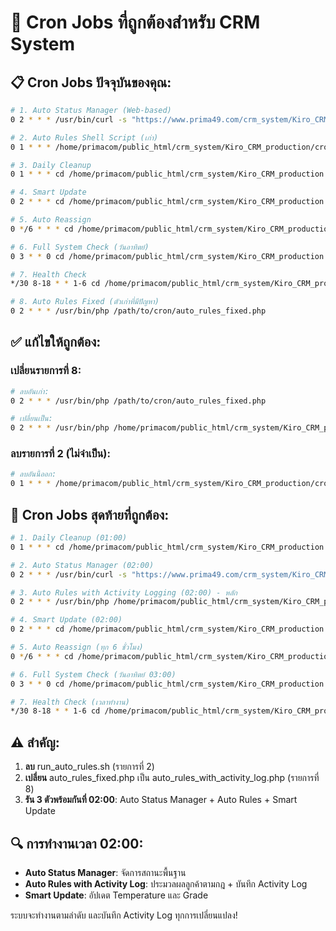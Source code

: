 # 🎯 Cron Jobs ที่ถูกต้องสำหรับ CRM System

## 📋 **Cron Jobs ปัจจุบันของคุณ:**

```bash
# 1. Auto Status Manager (Web-based)
0 2 * * * /usr/bin/curl -s "https://www.prima49.com/crm_system/Kiro_CRM_production/auto_status_manager.php?execute=1" > /dev/null 2>&1

# 2. Auto Rules Shell Script (เก่า)
0 1 * * * /home/primacom/public_html/crm_system/Kiro_CRM_production/cron/run_auto_rules.sh

# 3. Daily Cleanup
0 1 * * * cd /home/primacom/public_html/crm_system/Kiro_CRM_production && php production_auto_system.php daily >> logs/cron_daily.log 2>&1

# 4. Smart Update
0 2 * * * cd /home/primacom/public_html/crm_system/Kiro_CRM_production && php production_auto_system.php smart >> logs/cron_smart.log 2>&1

# 5. Auto Reassign
0 */6 * * * cd /home/primacom/public_html/crm_system/Kiro_CRM_production && php production_auto_system.php reassign >> logs/cron_reassign.log 2>&1

# 6. Full System Check (วันอาทิตย์)
0 3 * * 0 cd /home/primacom/public_html/crm_system/Kiro_CRM_production && php production_auto_system.php all >> logs/cron_full.log 2>&1

# 7. Health Check
*/30 8-18 * * 1-6 cd /home/primacom/public_html/crm_system/Kiro_CRM_production && php system_health_check.php >> logs/health_check.log 2>&1

# 8. Auto Rules Fixed (ตัวเก่าที่มีปัญหา)
0 2 * * * /usr/bin/php /path/to/cron/auto_rules_fixed.php
```

## ✅ **แก้ไขให้ถูกต้อง:**

### **เปลี่ยนรายการที่ 8:**
```bash
# ลบอันเก่า:
0 2 * * * /usr/bin/php /path/to/cron/auto_rules_fixed.php

# เปลี่ยนเป็น:
0 2 * * * /usr/bin/php /home/primacom/public_html/crm_system/Kiro_CRM_production/cron/auto_rules_with_activity_log.php >> /home/primacom/public_html/crm_system/Kiro_CRM_production/logs/cron_auto_rules_activity.log 2>&1
```

### **ลบรายการที่ 2 (ไม่จำเป็น):**
```bash
# ลบอันนี้ออก:
0 1 * * * /home/primacom/public_html/crm_system/Kiro_CRM_production/cron/run_auto_rules.sh
```

## 🎯 **Cron Jobs สุดท้ายที่ถูกต้อง:**

```bash
# 1. Daily Cleanup (01:00)
0 1 * * * cd /home/primacom/public_html/crm_system/Kiro_CRM_production && php production_auto_system.php daily >> logs/cron_daily.log 2>&1

# 2. Auto Status Manager (02:00)
0 2 * * * /usr/bin/curl -s "https://www.prima49.com/crm_system/Kiro_CRM_production/auto_status_manager.php?execute=1" > /dev/null 2>&1

# 3. Auto Rules with Activity Logging (02:00) - หลัก
0 2 * * * /usr/bin/php /home/primacom/public_html/crm_system/Kiro_CRM_production/cron/auto_rules_with_activity_log.php >> /home/primacom/public_html/crm_system/Kiro_CRM_production/logs/cron_auto_rules_activity.log 2>&1

# 4. Smart Update (02:00)
0 2 * * * cd /home/primacom/public_html/crm_system/Kiro_CRM_production && php production_auto_system.php smart >> logs/cron_smart.log 2>&1

# 5. Auto Reassign (ทุก 6 ชั่วโมง)
0 */6 * * * cd /home/primacom/public_html/crm_system/Kiro_CRM_production && php production_auto_system.php reassign >> logs/cron_reassign.log 2>&1

# 6. Full System Check (วันอาทิตย์ 03:00)
0 3 * * 0 cd /home/primacom/public_html/crm_system/Kiro_CRM_production && php production_auto_system.php all >> logs/cron_full.log 2>&1

# 7. Health Check (เวลาทำงาน)
*/30 8-18 * * 1-6 cd /home/primacom/public_html/crm_system/Kiro_CRM_production && php system_health_check.php >> logs/health_check.log 2>&1
```

## ⚠️ **สำคัญ:**

1. **ลบ** run_auto_rules.sh (รายการที่ 2)
2. **เปลี่ยน** auto_rules_fixed.php เป็น auto_rules_with_activity_log.php (รายการที่ 8)
3. **รัน 3 ตัวพร้อมกันที่ 02:00**: Auto Status Manager + Auto Rules + Smart Update

## 🔍 **การทำงานเวลา 02:00:**
- **Auto Status Manager**: จัดการสถานะพื้นฐาน
- **Auto Rules with Activity Log**: ประมวลผลลูกค้าตามกฎ + บันทึก Activity Log
- **Smart Update**: อัปเดต Temperature และ Grade

ระบบจะทำงานตามลำดับ และบันทึก Activity Log ทุกการเปลี่ยนแปลง!